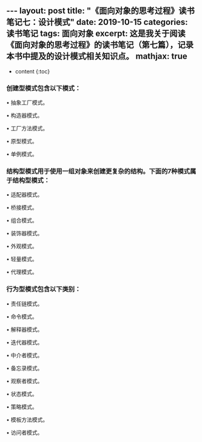 ﻿﻿---
layout: post
title: "《面向对象的思考过程》读书笔记七：设计模式"
date: 2019-10-15
categories: 读书笔记
tags: 面向对象
excerpt: 这是我关于阅读《面向对象的思考过程》的读书笔记（第七篇），记录本书中提及的设计模式相关知识点。
mathjax: true
---

* content
{:toc}

### 创建型模式包含以下模式：

• 抽象工厂模式。

• 构造器模式。

• 工厂方法模式。

• 原型模式。

• 单例模式。




### 结构型模式用于使用一组对象来创建更复杂的结构。下面的7种模式属于结构型模式：

• 适配器模式。

• 桥接模式。

• 组合模式。

• 装饰器模式。

• 外观模式。

• 轻量模式。

• 代理模式。


### 行为型模式包含以下类别：

• 责任链模式。

• 命令模式。

• 解释器模式。

• 迭代器模式。

• 中介者模式。

• 备忘录模式。

• 观察者模式。

• 状态模式。

• 策略模式。

• 模板方法模式。

• 访问者模式。
